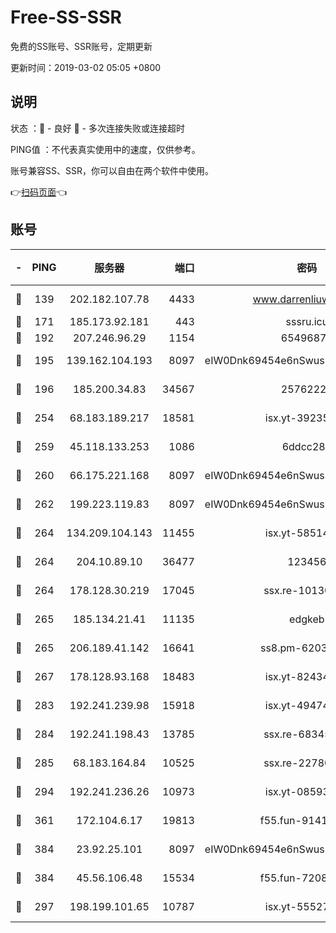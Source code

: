 # Free-SS-SSR

免费的SS账号、SSR账号，定期更新

更新时间：2019-03-02 05:05 +0800

## 说明

状态     ：🙂 - 良好 🙁 - 多次连接失败或连接超时

PING值   ：不代表真实使用中的速度，仅供参考。

账号兼容SS、SSR，你可以自由在两个软件中使用。

👉[扫码页面](https://liesauer.github.io/free-ss-ssr.github.io/)👈

## 账号

|-|PING|服务器|端口|密码|加密方式|区域|
|:----:|:----:|:-----:|-----:|:----:|:----:|:----:|
|🙂|139|202.182.107.78|4433|www.darrenliuwei.com|aes-256-cfb|JP|
|🙂|171|185.173.92.181|443|sssru.icu|rc4-md5|RU|
|🙂|192|207.246.96.29|1154|65496879|chacha20|US|
|🙂|195|139.162.104.193|8097|eIW0Dnk69454e6nSwuspv9DmS201tQ0D|aes-256-cfb|JP|
|🙂|196|185.200.34.83|34567|25762225|aes-256-cfb|US|
|🙂|254|68.183.189.217|18581|isx.yt-39235450|aes-256-cfb|SG|
|🙂|259|45.118.133.253|1086|6ddcc286|aes-256-cfb|SG|
|🙂|260|66.175.221.168|8097|eIW0Dnk69454e6nSwuspv9DmS201tQ0D|aes-256-cfb|US|
|🙂|262|199.223.119.83|8097|eIW0Dnk69454e6nSwuspv9DmS201tQ0D|aes-256-cfb|US|
|🙂|264|134.209.104.143|11455|isx.yt-58514874|aes-256-cfb|SG|
|🙂|264|204.10.89.10|36477|123456|aes-256-cfb|US|
|🙂|264|178.128.30.219|17045|ssx.re-10130614|aes-256-cfb|SG|
|🙂|265|185.134.21.41|11135|edgkeb|aes-256-cfb|GB|
|🙂|265|206.189.41.142|16641|ss8.pm-62032966|aes-256-cfb|SG|
|🙂|267|178.128.93.168|18483|isx.yt-82434305|aes-256-cfb|SG|
|🙂|283|192.241.239.98|15918|isx.yt-49474525|aes-256-cfb|US|
|🙂|284|192.241.198.43|13785|ssx.re-68345510|aes-256-cfb|US|
|🙂|285|68.183.164.84|10525|ssx.re-22780644|aes-256-cfb|US|
|🙂|294|192.241.236.26|10973|isx.yt-08593579|aes-256-cfb|US|
|🙂|361|172.104.6.17|19813|f55.fun-91414761|aes-256-cfb|US|
|🙂|384|23.92.25.101|8097|eIW0Dnk69454e6nSwuspv9DmS201tQ0D|aes-256-cfb|US|
|🙂|384|45.56.106.48|15534|f55.fun-72089775|aes-256-cfb|US|
|🙂|297|198.199.101.65|10787|isx.yt-55527234|aes-256-cfb|US|
